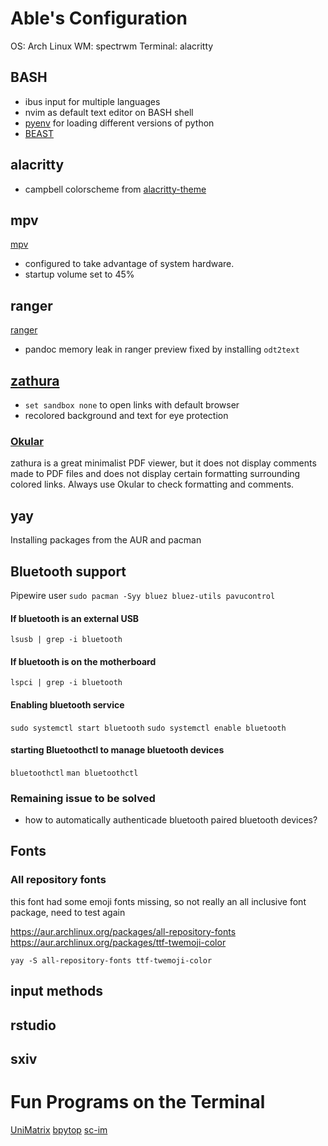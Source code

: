 # Able's Configuration
OS: Arch Linux
WM: spectrwm
Terminal: alacritty

## BASH
- ibus input for multiple languages
- nvim as default text editor on BASH shell
- [pyenv](https://github.com/pyenv/pyenv) for loading different versions of python
- [BEAST](http://beast.community/install_on_unix)

## alacritty
- campbell colorscheme from [alacritty-theme](https://github.com/alacritty/alacritty-theme)

## mpv 
[mpv](https://github.com/mpv-player/mpv) 
- configured to take advantage of system hardware.
- startup volume set to 45%

## ranger
[ranger](https://github.com/ranger/ranger) 
- pandoc memory leak in ranger preview fixed by installing `odt2text`

## [zathura](https://github.com/pwmt/zathura)
- `set sandbox none` to open links with default browser
- recolored background and text for eye protection
### [Okular](https://github.com/KDE/okular)
zathura is a great minimalist PDF viewer, but it does not display comments made to PDF files and does not display certain formatting surrounding colored links.
Always use Okular to check formatting and comments.


## yay
Installing packages from the AUR
and pacman 

## Bluetooth support
Pipewire user
`sudo pacman -Syy bluez bluez-utils pavucontrol`
#### If bluetooth is an external USB
`lsusb | grep -i bluetooth`
#### If bluetooth is on the motherboard
`lspci | grep -i bluetooth`
#### Enabling bluetooth service
`sudo systemctl start bluetooth`
`sudo systemctl enable bluetooth`
#### starting Bluetoothctl to manage bluetooth devices
`bluetoothctl`
`man bluetoothctl`

### Remaining issue to be solved
- how to automatically authenticade bluetooth paired bluetooth devices?

## Fonts 
### All repository fonts
this font had some emoji fonts missing, so not really an all inclusive font package, need to test again

https://aur.archlinux.org/packages/all-repository-fonts
https://aur.archlinux.org/packages/ttf-twemoji-color

```
yay -S all-repository-fonts ttf-twemoji-color
```
## input methods

## rstudio

## sxiv

# Fun Programs on the Terminal
[UniMatrix](https://github.com/will8211/unimatrix)
[bpytop](https://github.com/aristocratos/bpytop)
[sc-im](https://github.com/andmarti1424/sc-im)

